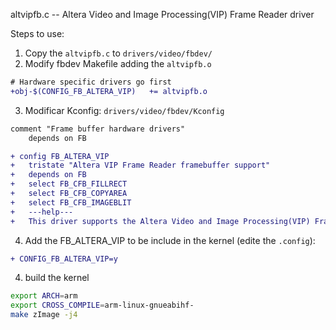 altvipfb.c -- Altera Video and Image Processing(VIP) Frame Reader driver

Steps to use:

1. Copy the `altvipfb.c` to `drivers/video/fbdev/`
2. Modify fbdev Makefile adding the `altvipfb.o`

```diff
# Hardware specific drivers go first
+obj-$(CONFIG_FB_ALTERA_VIP)   += altvipfb.o
```

3. Modificar Kconfig: `drivers/video/fbdev/Kconfig`

```diff
comment "Frame buffer hardware drivers"
    depends on FB

+ config FB_ALTERA_VIP
+   tristate "Altera VIP Frame Reader framebuffer support"
+   depends on FB
+   select FB_CFB_FILLRECT
+   select FB_CFB_COPYAREA
+   select FB_CFB_IMAGEBLIT
+   ---help---
+   This driver supports the Altera Video and Image Processing(VIP) Frame Reader
```

4. Add the FB_ALTERA_VIP to be include in the kernel (edite the `.config`):

```diff
+ CONFIG_FB_ALTERA_VIP=y
```

4. build the kernel


```bash
export ARCH=arm
export CROSS_COMPILE=arm-linux-gnueabihf-
make zImage -j4
```





